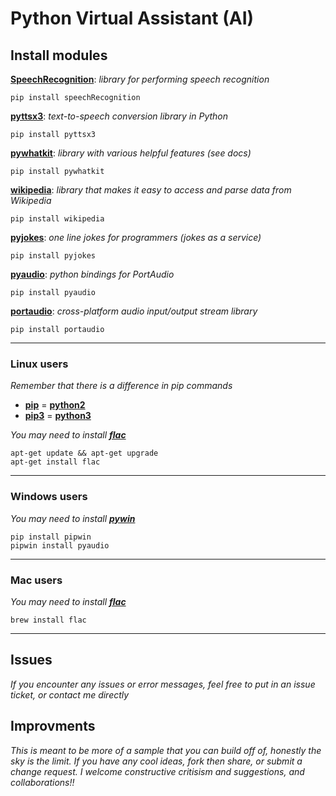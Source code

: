 
# Python Virtual Assistant (AI)
## **Install modules**
**[SpeechRecognition](https://pypi.org/project/SpeechRecognition/)**: _library for performing speech recognition_


    pip install speechRecognition
**[pyttsx3](https://pypi.org/project/pyttsx3/)**: _text-to-speech conversion library in Python_


    pip install pyttsx3
**[pywhatkit](https://pypi.org/project/pywhatkit/)**: _library with various helpful features (see docs)_


    pip install pywhatkit
**[wikipedia](https://pypi.org/project/wikipedia/)**: _library that makes it easy to access and parse data from Wikipedia_


    pip install wikipedia
**[pyjokes](https://pypi.org/project/pyjokes/)**: _one line jokes for programmers (jokes as a service)_


    pip install pyjokes
**[pyaudio](https://pypi.org/project/PyAudio/)**: _python bindings for PortAudio_


    pip install pyaudio
**[portaudio](http://stackoverflow.com/questions/55202342/ddg#56233702)**: _cross-platform audio input/output stream library_

    pip install portaudio

---
### **Linux users**
_Remember that there is a difference in pip commands_
- **[pip](https://www.w3schools.com/python/python_pip.asp)** = **[python2](https://www.python.org/doc/sunset-python-2/)**
- **[pip3](https://techwithtech.com/python-pip-vs-pip3/)** = **[python3](https://www.tutorialspoint.com/python3/index.htm)**

_You may need to install **[flac](https://stackoverflow.com/questions/70610033/flac-conversion-utility-not-available-consider-installing-the-flac-command-lin)**_

    apt-get update && apt-get upgrade 
    apt-get install flac

---

### **Windows users**
_You may need to install **[pywin](https://pypi.org/project/pipwin/)**_

    pip install pipwin
    pipwin install pyaudio

---
### **Mac users**
_You may need to install **[flac](https://stackoverflow.com/questions/70610033/flac-conversion-utility-not-available-consider-installing-the-flac-command-lin)**_

    brew install flac

---
## **Issues**
_If you encounter any issues or error messages, feel free to put in an issue ticket, or contact me directly_

## **Improvments**
_This is meant to be more of a sample that you can build off of, honestly the sky is the limit. If you have any cool ideas, fork then share, or submit a change request. I welcome constructive critisism and suggestions, and collaborations!!_